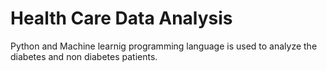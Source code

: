 # Health Care Data Analysis
 Python and Machine learnig programming language is used to analyze the diabetes and non diabetes patients.
